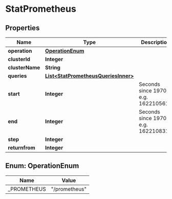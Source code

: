 

# StatPrometheus


## Properties

| Name | Type | Description | Notes |
|------------ | ------------- | ------------- | -------------|
|**operation** | [**OperationEnum**](#OperationEnum) |  |  |
|**clusterId** | **Integer** |  |  [optional] |
|**clusterName** | **String** |  |  [optional] |
|**queries** | [**List&lt;StatPrometheusQueriesInner&gt;**](StatPrometheusQueriesInner.md) |  |  [optional] |
|**start** | **Integer** | Seconds since 1970. e.g. 1622105617 |  [optional] |
|**end** | **Integer** | Seconds since 1970. e.g. 1622108317 |  [optional] |
|**step** | **Integer** |  |  [optional] |
|**returnfrom** | **Integer** |  |  [optional] |



## Enum: OperationEnum

| Name | Value |
|---- | -----|
| _PROMETHEUS | &quot;/prometheus&quot; |



